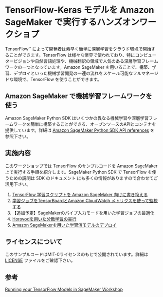 # TensorFlow-Keras モデルを Amazon SageMaker で実行するハンズオンワークショプ
TensorFlow™ によって開発者は素早く簡単に深層学習をクラウド環境で開始することができます。TensorFlow は様々な業界で使われており、特にコンピュータービジョンや自然言語処理や、機械翻訳の領域で人気のある深層学習フレームワークの一つとなっています。Amazon SageMaker を用いることで、構築、学習、デプロイといった機械学習開発の一連の流れをスケール可能なフルマネージドな環境で、TensorFlow を使うことができます。


## Amazon SageMaker で機械学習フレームワークを使う
Amazon SageMaker Python SDK はいくつかの異なる機械学習や深層学習フレームワークを簡単に構築することができる、オープンソースのAPIとコンテナを提供しています。詳細は [Amazon SageMaker Python SDK API references](https://sagemaker.readthedocs.io/) を参照下さい。


## 実施内容
このワークショップでは TensorFlow のサンプルコードを Amazon SageMaker 上で実行する手順を紹介します。SageMaker Python SDK で TensorFlow を使うための説明は SDK のドキュメント にも多くの情報がありますので合わせてご活用下さい。

1. [TensorFlow 学習スクリプトを Amazon SageMaker 向けに書き換える](0_Running_TensorFlow_In_SageMaker.ipynb)
2. [学習ジョブをTensorBoardとAmazon CloudWatch メトリクスを使って監視する](1_Monitoring_your_TensorFlow_scripts.ipynb)
3. 【追加予定】SageMakerのパイプ入力モードを用いた学習ジョブの最適化
4. [Horovodを用いた分散学習の実行](3_Distributed_training_with_Horovod.ipynb)
5. [Amazon SageMakerを用いた学習済モデルのデプロイ](4_Deploying_your_TensorFlow_model.ipynb)

## ライセンスについて
このサンプルコードはMIT-0ライセンスのもとで公開されています。詳細は [LICENSE](LICENSE) ファイルをご確認下さい。

## 参考
[Running your TensorFlow Models in SageMaker Workshop](https://github.com/aws-samples/TensorFlow-in-SageMaker-workshop)
